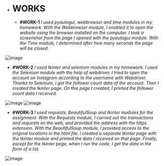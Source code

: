 - # WORKS
  - **#WORK-1**
_I used pyautogui, webbrowser and time modules in my homework. With the Webbrowser module, I enabled it to open the website using the browser installed on the computer. I took a screenshot from the page I opened with the pyautogui module. With the Time module, I determined after how many seconds the page will be closed._

![image](https://github.com/bsrnr24/python/assets/137452702/55574ef0-39e3-445b-a018-955f60c90946)

  - **#WORK-2**
_I used tkinter and selenium modules in my homework. I used the Selenium module with the help of webdriver. I tried to open the account on Instagram according to the username with Webdriver. Thanks to Selenium, I got the follower count data of the account. Then I created the tkinter page. On this page I created, I printed the follower count data I received._

![image](https://github.com/bsrnr24/python/assets/137452702/5c817189-9a52-4988-842a-fc8351fa5088)
![image](https://github.com/bsrnr24/python/assets/137452702/1af1597a-0c05-4b20-bd69-bc1750234a56)


  - **#WORK-3**
_I used requests, BeautifulSoup and tkinter modules for the assignment. With the Requests module, I carried out the transactions and requests on the web, and provided the address with the https extension. With the BeautifulSoup module, I provided access to the original locations in the html file. I created a separate tkinter page with the tkinter module and printed the data I received on that page. Finally, except for the tkinter page, when I run the code, I get the data in the form of a list._

![image](https://github.com/bsrnr24/python/assets/137452702/2e4297c3-e7b9-4588-a07f-16393ca69e3b)
